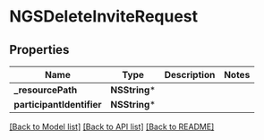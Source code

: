 # NGSDeleteInviteRequest

## Properties
Name | Type | Description | Notes
------------ | ------------- | ------------- | -------------
**_resourcePath** | **NSString*** |  | 
**participantIdentifier** | **NSString*** |  | 

[[Back to Model list]](../README.md#documentation-for-models) [[Back to API list]](../README.md#documentation-for-api-endpoints) [[Back to README]](../README.md)


